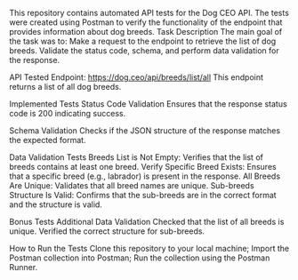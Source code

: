 This repository contains automated API tests for the Dog CEO API. The tests were created using Postman to verify the functionality of the endpoint that provides information about dog breeds.
Task Description
The main goal of the task was to:
Make a request to the endpoint to retrieve the list of dog breeds.
Validate the status code, schema, and perform data validation for the response.

API Tested
Endpoint: https://dog.ceo/api/breeds/list/all
This endpoint returns a list of all dog breeds.


Implemented Tests
Status Code Validation
Ensures that the response status code is 200 indicating success.

Schema Validation
Checks if the JSON structure of the response matches the expected format.

Data Validation Tests
Breeds List is Not Empty: Verifies that the list of breeds contains at least one breed.
Verify Specific Breed Exists: Ensures that a specific breed (e.g., labrador) is present in the response.
All Breeds Are Unique: Validates that all breed names are unique.
Sub-breeds Structure Is Valid: Confirms that the sub-breeds are in the correct format and the structure is valid.


Bonus Tests
Additional Data Validation
Checked that the list of all breeds is unique.
Verified the correct structure for sub-breeds.


How to Run the Tests
Clone this repository to your local machine;
Import the Postman collection into Postman;
Run the collection using the Postman Runner.



